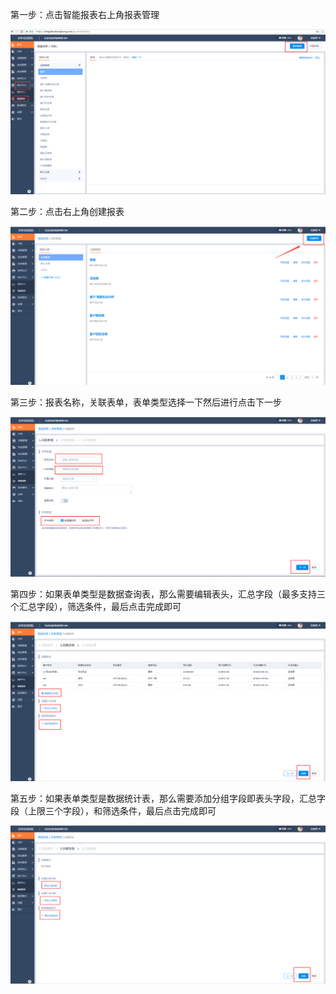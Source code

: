 第一步：点击智能报表右上角报表管理

![](/assets/cjgnznbb1.1.png)

第二步：点击右上角创建报表

![](/assets/cjgnznbb11.2.png)

第三步：报表名称，关联表单，表单类型选择一下然后进行点击下一步

![](/assets/cjgnznbb11.3.png)

第四步：如果表单类型是数据查询表，那么需要编辑表头，汇总字段（最多支持三个汇总字段），筛选条件，最后点击完成即可

![](/assets/cjgnznbb11.4.png)

第五步：如果表单类型是数据统计表，那么需要添加分组字段即表头字段，汇总字段（上限三个字段），和筛选条件，最后点击完成即可

![](/assets/cjgnznbb11.5.png)


